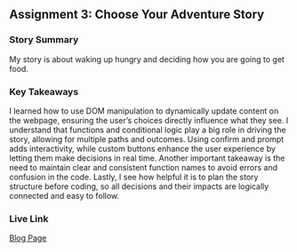 ## Assignment 3: Choose Your Adventure Story

### Story Summary

My story is about waking up hungry and deciding how you are going to get food.

### Key Takeaways

I learned how to use DOM manipulation to dynamically update content on the webpage, ensuring the user’s choices directly influence what they see. I understand that functions and conditional logic play a big role in driving the story, allowing for multiple paths and outcomes. Using confirm and prompt adds interactivity, while custom buttons enhance the user experience by letting them make decisions in real time. Another important takeaway is the need to maintain clear and consistent function names to avoid errors and confusion in the code. Lastly, I see how helpful it is to plan the story structure before coding, so all decisions and their impacts are logically connected and easy to follow.

### Live Link

[Blog Page](https://{username}.github.io/{reponame}/homework-2)
